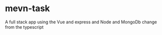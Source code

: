 # mevn-task
A full stack app using the Vue and express and Node and MongoDb 
change from the typescript
